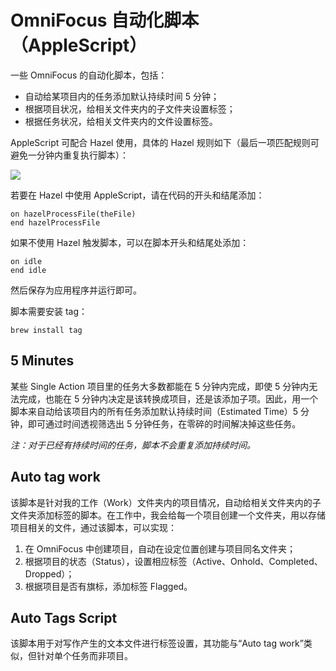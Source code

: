 # OmniFocus 自动化脚本（AppleScript）

一些 OmniFocus 的自动化脚本，包括：

- 自动给某项目内的任务添加默认持续时间 5 分钟；
- 根据项目状况，给相关文件夹内的子文件夹设置标签；
- 根据任务状况，给相关文件夹内的文件设置标签。

AppleScript 可配合 Hazel 使用，具体的 Hazel 规则如下（最后一项匹配规则可避免一分钟内重复执行脚本）：

![][image-1]

若要在 Hazel 中使用 AppleScript，请在代码的开头和结尾添加：

	on hazelProcessFile(theFile)
	end hazelProcessFile

如果不使用 Hazel 触发脚本，可以在脚本开头和结尾处添加：

	on idle
	end idle

然后保存为应用程序并运行即可。

脚本需要安装 tag：

	brew install tag

## 5 Minutes

某些 Single Action 项目里的任务大多数都能在 5 分钟内完成，即使 5 分钟内无法完成，也能在 5 分钟内决定是该转换成项目，还是该添加子项。因此，用一个脚本来自动给该项目内的所有任务添加默认持续时间（Estimated Time）5 分钟，即可通过时间透视筛选出 5 分钟任务，在零碎的时间解决掉这些任务。

*注：对于已经有持续时间的任务，脚本不会重复添加持续时间。*

## Auto tag work

该脚本是针对我的工作（Work）文件夹内的项目情况，自动给相关文件夹内的子文件夹添加标签的脚本。在工作中，我会给每一个项目创建一个文件夹，用以存储项目相关的文件，通过该脚本，可以实现：

1. 在 OmniFocus 中创建项目，自动在设定位置创建与项目同名文件夹；
2. 根据项目的状态（Status），设置相应标签（Active、Onhold、Completed、Dropped）；
3. 根据项目是否有旗标，添加标签 Flagged。

## Auto Tags Script

该脚本用于对写作产生的文本文件进行标签设置，其功能与“Auto tag work”类似，但针对单个任务而非项目。

[image-1]:	https://dl.dropboxusercontent.com/s/6txqqigecgpzse4/AppleScript.png%20